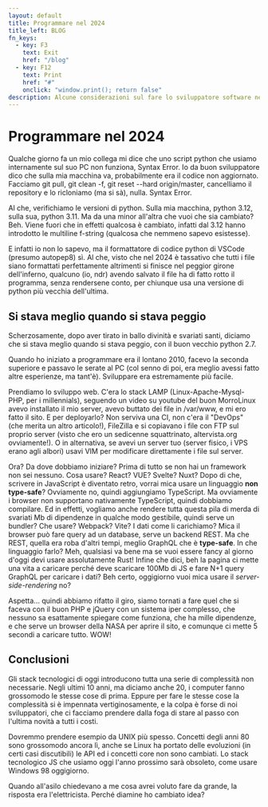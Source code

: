 ```yaml
---
layout: default
title: Programmare nel 2024
title_left: BLOG
fn_keys:
  - key: F3
    text: Exit
    href: "/blog"
  - key: F12
    text: Print
    href: "#"
    onclick: "window.print(); return false"
description: Alcune considerazioni sul fare lo sviluppatore software nel 2024
---
```


# Programmare nel 2024

Qualche giorno fa un mio collega mi dice che uno script python che usiamo internamente sul suo PC non funziona, Syntax Error. Io da buon sviluppatore dico che sulla mia macchina va, probabilmente era il codice non aggiornato. Facciamo git pull, git clean -f, git reset --hard origin/master, cancelliamo il repository e lo ricloniamo (ma si sà), nulla. Syntax Error.

Al che, verifichiamo le versioni di python. Sulla mia macchina, python 3.12, sulla sua, python 3.11. Ma da una minor all'altra che vuoi che sia cambiato? Beh. Viene fuori che in effetti qualcosa è cambiato, infatti dal 3.12 hanno introdotto le multiline f-string (qualcosa che nemmeno sapevo esistesse). 

E infatti io non lo sapevo, ma il formattatore di codice python di VSCode (presumo autopep8) sì. Al che, visto che nel 2024 è tassativo che tutti i file siano formattati perfettamente altrimenti si finisce nel peggior girone dell'inferno, qualcuno (io, ndr) avendo salvato il file ha di fatto rotto il programma, senza rendersene conto, per chiunque usa una versione di python più vecchia dell'ultima. 

## Si stava meglio quando si stava peggio 

Scherzosamente, dopo aver tirato in ballo divinità e svariati santi, diciamo che si stava meglio quando si stava peggio, con il buon vecchio python 2.7.  

Quando ho iniziato a programmare era il lontano 2010, facevo la seconda superiore e passavo le serate al PC (col senno di poi, era meglio avessi fatto altre esperienze, ma tant'è). Sviluppare era estremamente più facile. 

Prendiamo lo sviluppo web. C'era lo stack LAMP (Linux-Apache-Mysql-PHP, per i millennials), seguendo un video su youtube del buon MorroLinux avevo installato il mio server, avevo buttato dei file in /var/www, e mi ero fatto il sito. E per deployarlo? Non serviva una CI, non c'era il "DevOps" (che merita un altro articolo!), FileZilla e si copiavano i file con FTP sul proprio server (visto che ero un sedicenne squattrinato, altervista.org ovviamente!). O in alternativa, se avevi un server tuo (server fisico, i VPS erano agli albori) usavi VIM per modificare direttamente i file sul server. 

Ora? Da dove dobbiamo iniziare? Prima di tutto se non hai un framework non sei nessuno. Cosa usare? React? VUE? Svelte? Nuxt? Dopo di che, scrivere in JavaScript è diventato retro, vorrai mica usare un linguaggio **non type-safe**? Ovviamente no, quindi aggiungiamo TypeScript. Ma ovviamente i browser non supportano nativamente TypeScript, quindi dobbiamo compilare. Ed in effetti, vogliamo anche rendere tutta questa pila di merda di svariati Mb di dipendenze in qualche modo gestibile, quindi serve un bundler? Che usare? Webpack? Vite? I dati come li carichiamo? Mica il browser può fare query ad un database, serve un backend REST. Ma che REST, quella era roba d'altri tempi, meglio GraphQL che è **type-safe**. In che linguaggio farlo? Meh, qualsiasi va bene ma se vuoi essere fancy al giorno d'oggi devi usare assolutamente Rust! Infine che dici, beh la pagina ci mette una vita a caricare perché deve scaricare 100Mb di JS e fare N+1 query GraphQL per caricare i dati? Beh certo, oggigiorno vuoi mica usare il *server-side-rendering* no? 

Aspetta... quindi abbiamo rifatto il giro, siamo tornati a fare quel che si faceva con il buon PHP e jQuery con un sistema iper complesso, che nessuno sa esattamente spiegare come funziona, che ha mille dipendenze, e che serve un browser della NASA per aprire il sito, e comunque ci mette 5 secondi a caricare tutto. WOW!

## Conclusioni

Gli stack tecnologici di oggi introducono tutta una serie di complessità non necessarie. Negli ultimi 10 anni, ma diciamo anche 20, i computer fanno grossomodo le stesse cose di prima. Eppure per fare le stesse cose la complessità si è impennata vertiginosamente, e la colpa è forse di noi sviluppatori, che ci facciamo prendere dalla foga di stare al passo con l'ultima novità a tutti i costi. 

Dovremmo prendere esempio da UNIX più spesso. Concetti degli anni 80 sono grossomodo ancora lì, anche se Linux ha portato delle evoluzioni (in certi casi discutibili) le API ed i concetti core non sono cambiati. Lo stack tecnologico JS che usiamo oggi l'anno prossimo sarà obsoleto, come usare Windows 98 oggigiorno. 

Quando all'asilo chiedevano a me cosa avrei voluto fare da grande, la risposta era l'elettricista. Perché diamine ho cambiato idea? 
